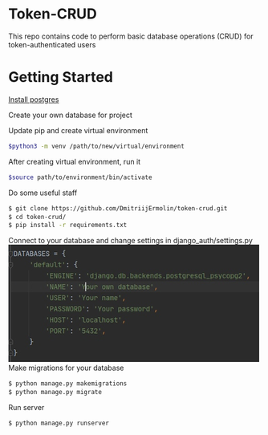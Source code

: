 # Token-CRUD
This repo contains code to perform basic database operations (CRUD) for token-authenticated users

# Getting Started
[Install postgres](https://www.postgresql.org/)

Create your own database for project

Update pip and create virtual environment
```sh
$python3 -m venv /path/to/new/virtual/environment
```
Аfter creating virtual environment, run it
```sh
$source path/to/environment/bin/activate
```
Do some useful staff
```sh
$ git clone https://github.com/DmitriijErmolin/token-crud.git
$ cd token-crud/
$ pip install -r requirements.txt

```
Connect to your database and change settings in django_auth/settings.py
![](./ReadMeFiles/Database_settings.jpg)\
Make migrations for your database
```sh
$ python manage.py makemigrations
$ python manage.py migrate
```
Run server
```sh
$ python manage.py runserver
```
